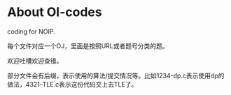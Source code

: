 # About OI-codes
coding for NOIP.


每个文件对应一个OJ，里面是按照URL或者题号分类的题。

欢迎吐槽欢迎查错。

部分文件会有后缀，表示使用的算法/提交情况等。比如1234-dp.c表示使用dp的做法，4321-TLE.c表示这份代码交上去TLE了。
